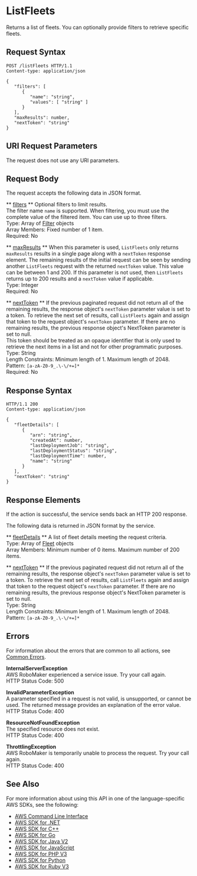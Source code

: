 # ListFleets<a name="API_ListFleets"></a>

Returns a list of fleets\. You can optionally provide filters to retrieve specific fleets\. 

## Request Syntax<a name="API_ListFleets_RequestSyntax"></a>

```
POST /listFleets HTTP/1.1
Content-type: application/json

{
   "filters": [ 
      { 
         "name": "string",
         "values": [ "string" ]
      }
   ],
   "maxResults": number,
   "nextToken": "string"
}
```

## URI Request Parameters<a name="API_ListFleets_RequestParameters"></a>

The request does not use any URI parameters\.

## Request Body<a name="API_ListFleets_RequestBody"></a>

The request accepts the following data in JSON format\.

 ** [filters](#API_ListFleets_RequestSyntax) **   <a name="robomaker-ListFleets-request-filters"></a>
Optional filters to limit results\.  
The filter name `name` is supported\. When filtering, you must use the complete value of the filtered item\. You can use up to three filters\.  
Type: Array of [Filter](API_Filter.md) objects  
Array Members: Fixed number of 1 item\.  
Required: No

 ** [maxResults](#API_ListFleets_RequestSyntax) **   <a name="robomaker-ListFleets-request-maxResults"></a>
When this parameter is used, `ListFleets` only returns `maxResults` results in a single page along with a `nextToken` response element\. The remaining results of the initial request can be seen by sending another `ListFleets` request with the returned `nextToken` value\. This value can be between 1 and 200\. If this parameter is not used, then `ListFleets` returns up to 200 results and a `nextToken` value if applicable\.   
Type: Integer  
Required: No

 ** [nextToken](#API_ListFleets_RequestSyntax) **   <a name="robomaker-ListFleets-request-nextToken"></a>
If the previous paginated request did not return all of the remaining results, the response object's `nextToken` parameter value is set to a token\. To retrieve the next set of results, call `ListFleets` again and assign that token to the request object's `nextToken` parameter\. If there are no remaining results, the previous response object's NextToken parameter is set to null\.   
This token should be treated as an opaque identifier that is only used to retrieve the next items in a list and not for other programmatic purposes\.
Type: String  
Length Constraints: Minimum length of 1\. Maximum length of 2048\.  
Pattern: `[a-zA-Z0-9_.\-\/+=]*`   
Required: No

## Response Syntax<a name="API_ListFleets_ResponseSyntax"></a>

```
HTTP/1.1 200
Content-type: application/json

{
   "fleetDetails": [ 
      { 
         "arn": "string",
         "createdAt": number,
         "lastDeploymentJob": "string",
         "lastDeploymentStatus": "string",
         "lastDeploymentTime": number,
         "name": "string"
      }
   ],
   "nextToken": "string"
}
```

## Response Elements<a name="API_ListFleets_ResponseElements"></a>

If the action is successful, the service sends back an HTTP 200 response\.

The following data is returned in JSON format by the service\.

 ** [fleetDetails](#API_ListFleets_ResponseSyntax) **   <a name="robomaker-ListFleets-response-fleetDetails"></a>
A list of fleet details meeting the request criteria\.  
Type: Array of [Fleet](API_Fleet.md) objects  
Array Members: Minimum number of 0 items\. Maximum number of 200 items\.

 ** [nextToken](#API_ListFleets_ResponseSyntax) **   <a name="robomaker-ListFleets-response-nextToken"></a>
If the previous paginated request did not return all of the remaining results, the response object's `nextToken` parameter value is set to a token\. To retrieve the next set of results, call `ListFleets` again and assign that token to the request object's `nextToken` parameter\. If there are no remaining results, the previous response object's NextToken parameter is set to null\.   
Type: String  
Length Constraints: Minimum length of 1\. Maximum length of 2048\.  
Pattern: `[a-zA-Z0-9_.\-\/+=]*` 

## Errors<a name="API_ListFleets_Errors"></a>

For information about the errors that are common to all actions, see [Common Errors](CommonErrors.md)\.

 **InternalServerException**   
AWS RoboMaker experienced a service issue\. Try your call again\.  
HTTP Status Code: 500

 **InvalidParameterException**   
A parameter specified in a request is not valid, is unsupported, or cannot be used\. The returned message provides an explanation of the error value\.  
HTTP Status Code: 400

 **ResourceNotFoundException**   
The specified resource does not exist\.  
HTTP Status Code: 400

 **ThrottlingException**   
AWS RoboMaker is temporarily unable to process the request\. Try your call again\.  
HTTP Status Code: 400

## See Also<a name="API_ListFleets_SeeAlso"></a>

For more information about using this API in one of the language\-specific AWS SDKs, see the following:
+  [AWS Command Line Interface](https://docs.aws.amazon.com/goto/aws-cli/robomaker-2018-06-29/ListFleets) 
+  [AWS SDK for \.NET](https://docs.aws.amazon.com/goto/DotNetSDKV3/robomaker-2018-06-29/ListFleets) 
+  [AWS SDK for C\+\+](https://docs.aws.amazon.com/goto/SdkForCpp/robomaker-2018-06-29/ListFleets) 
+  [AWS SDK for Go](https://docs.aws.amazon.com/goto/SdkForGoV1/robomaker-2018-06-29/ListFleets) 
+  [AWS SDK for Java V2](https://docs.aws.amazon.com/goto/SdkForJavaV2/robomaker-2018-06-29/ListFleets) 
+  [AWS SDK for JavaScript](https://docs.aws.amazon.com/goto/AWSJavaScriptSDK/robomaker-2018-06-29/ListFleets) 
+  [AWS SDK for PHP V3](https://docs.aws.amazon.com/goto/SdkForPHPV3/robomaker-2018-06-29/ListFleets) 
+  [AWS SDK for Python](https://docs.aws.amazon.com/goto/boto3/robomaker-2018-06-29/ListFleets) 
+  [AWS SDK for Ruby V3](https://docs.aws.amazon.com/goto/SdkForRubyV3/robomaker-2018-06-29/ListFleets) 